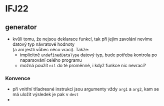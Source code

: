 # IFJ22


## generator
 - kvůli tomu, že nejsou deklarace funkcí, tak při jejím zavolání nevíme datový typ návratové hodnoty \
    (a ani jestli vůbec něco vrací). Takže:
   - implicitně `undefinedDataType` datový typ, bude potřeba kontrola po naparsování celého programu
   - možná použít `nil` do té proměnné, i když funkce nic nevrací?

### Konvence
 - při vnitřní tříadresné instrukci jsou argumenty vždy `arg1` a `arg2`, kam se má uložit výsledek je pak v `dest`
 - 